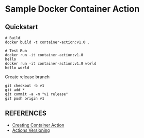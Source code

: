 # Sample Docker Container Action

## Quickstart

```
# Build
docker build -t container-action:v1.0 . 

# Test Run
docker run -it container-action:v1.0 
hello 
docker run -it container-action:v1.0 world
hello world
```

Create release branch
```
git checkout -b v1
git add *
git commit -a -m "v1 release"
git push origin v1
```


## REFERENCES
- [Creating Container Action](https://github.com/actions/toolkit/blob/master/docs/container-action.md)
- [Actions Versioning](https://github.com/actions/toolkit/blob/master/docs/action-versioning.md)

